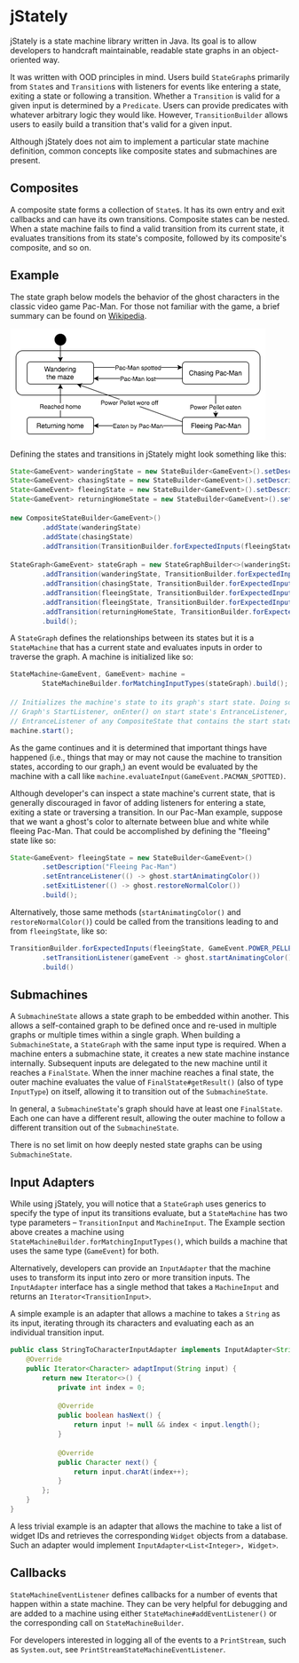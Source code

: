 jStately
========

jStately is a state machine library written in Java. Its goal is to allow developers to handcraft
maintainable, readable state graphs in an object-oriented way.

It was written with OOD principles in mind. Users build `StateGraph`s primarily from `State`s and
`Transition`s with listeners for events like entering a state, exiting a state or following a
transition. Whether a `Transition` is valid for a given input is determined by a `Predicate`. Users
can provide predicates with whatever arbitrary logic they would like. However, `TransitionBuilder`
allows  users to easily build a transition that's valid for a given input.

Although jStately does not aim to implement a particular state machine definition, common concepts
like composite states and submachines are present.

Composites
---

A composite state forms a collection of `State`s. It has its own entry and exit callbacks and can
have its own transitions. Composite states can be nested. When a state machine fails to find a
valid transition from its current state, it evaluates transitions from its state's composite,
followed by its composite's composite, and so on.

Example 
-------

The state graph below models the behavior of the ghost characters in the classic video game
Pac-Man. For those not familiar with the game, a brief summary can be found on
[Wikipedia](https://en.wikipedia.org/wiki/Pac-Man#Gameplay).

![Pac-Man Ghost state graph](readme/PacManGhostStateGraph.png) 

Defining the states and transitions in jStately might look something like this:

```java
State<GameEvent> wanderingState = new StateBuilder<GameEvent>().setDescription("Wandering maze").build();
State<GameEvent> chasingState = new StateBuilder<GameEvent>().setDescription("Chasing Pac-Man").build();
State<GameEvent> fleeingState = new StateBuilder<GameEvent>().setDescription("Fleeing Pac-Man").build();
State<GameEvent> returningHomeState = new StateBuilder<GameEvent>().setDescription("Returning home").build();

new CompositeStateBuilder<GameEvent>()
        .addState(wanderingState)
        .addState(chasingState)
        .addTransition(TransitionBuilder.forExpectedInputs(fleeingState, GameEvent.POWER_PELLET_EATEN).build());

StateGraph<GameEvent> stateGraph = new StateGraphBuilder<>(wanderingState)
        .addTransition(wanderingState, TransitionBuilder.forExpectedInputs(chasingState, GameEvent.PACMAN_SPOTTED).build())
        .addTransition(chasingState, TransitionBuilder.forExpectedInputs(wanderingState, GameEvent.PACMAN_LOST).build())
        .addTransition(fleeingState, TransitionBuilder.forExpectedInputs(wanderingState, GameEvent.POWER_PELLET_WORE_OFF).build())
        .addTransition(fleeingState, TransitionBuilder.forExpectedInputs(returningHomeState, GameEvent.GHOST_EATEN).build())
        .addTransition(returningHomeState, TransitionBuilder.forExpectedInputs(wanderingState, GameEvent.GHOST_REACHED_HOME).build())
        .build();
```

A `StateGraph` defines the relationships between its states but it is a `StateMachine` that has a
current state and evaluates inputs in order to  traverse the graph. A machine is initialized like 
so:

```java
StateMachine<GameEvent, GameEvent> machine =
        StateMachineBuilder.forMatchingInputTypes(stateGraph).build();

// Initializes the machine's state to its graph's start state. Doing so calls onStart() on the
// Graph's StartListener, onEnter() on start state's EntranceListener, as well as onEnter() on the
// EntranceListener of any CompositeState that contains the start state.
machine.start();
```

As the game continues and it is determined that important things have happened (i.e., things that
may or may not cause the machine to transition states, according to our graph,) an event would be
evaluated by the machine with a call like `machine.evaluateInput(GameEvent.PACMAN_SPOTTED)`.

Although developer's can inspect a state machine's current state, that is generally discouraged in
favor of adding listeners for entering a state, exiting a state or traversing a transition. In our
Pac-Man example, suppose that we want a ghost's color to alternate between blue and white while
fleeing Pac-Man. That could be accomplished by defining the "fleeing" state like so:

```java
State<GameEvent> fleeingState = new StateBuilder<GameEvent>()
        .setDescription("Fleeing Pac-Man")
        .setEntranceListener(() -> ghost.startAnimatingColor())
        .setExitListener(() -> ghost.restoreNormalColor())
        .build();
```

Alternatively, those same methods (`startAnimatingColor()` and `restoreNormalColor()`) could be
called from the transitions leading to and from `fleeingState`, like so:

```java
TransitionBuilder.forExpectedInputs(fleeingState, GameEvent.POWER_PELLET_EATEN)
        .setTransitionListener(gameEvent -> ghost.startAnimatingColor())
        .build()
```

Submachines
---

A `SubmachineState` allows a state graph to be embedded within another. This allows a
self-contained graph to be defined once and re-used in multiple graphs or multiple times within a
single graph. When building a `SubmachineState`, a `StateGraph` with the same input type is
required.  When a machine enters a submachine state, it creates a new state machine instance
internally. Subsequent inputs are delegated to the new machine until it reaches a `FinalState`.
When the inner machine reaches a final state, the outer machine evaluates the value of
`FinalState#getResult()` (also of type `InputType`) on itself,  allowing it to transition out of
the `SubmachineState`.

In general, a `SubmachineState`'s graph should have at least one `FinalState`. Each one can have a
different result, allowing the outer machine to follow a different transition out of the
`SubmachineState`.

There is no set limit on how deeply nested state graphs can be using `SubmachineState`.

Input Adapters
--------------

While using jStately, you will notice that a `StateGraph` uses generics to specify the type of
input its transitions evaluate, but a `StateMachine` has two type parameters – `TransitionInput`
and `MachineInput`. The Example section above creates a machine using
`StateMachineBuilder.forMatchingInputTypes()`, which builds a machine that uses the same type
(`GameEvent`) for both.

Alternatively, developers can provide an `InputAdapter` that the machine uses to transform its
input into zero or more transition inputs. The `InputAdapter` interface has a single method that
takes a `MachineInput` and returns an `Iterator<TransitionInput>`.  

A simple example is an adapter that allows a machine to takes a `String` as its input, iterating
through its characters and evaluating each as an individual transition input.

```java
public class StringToCharacterInputAdapter implements InputAdapter<String, Character> {
    @Override
    public Iterator<Character> adaptInput(String input) {
        return new Iterator<>() {
            private int index = 0;

            @Override
            public boolean hasNext() {
                return input != null && index < input.length();
            }

            @Override
            public Character next() {
                return input.charAt(index++);
            }
        };
    }
}
```

A less trivial example is an adapter that allows the machine to take a list of widget IDs and
retrieves the corresponding `Widget` objects from a database. Such an adapter would implement
`InputAdapter<List<Integer>, Widget>`.

Callbacks
---------

`StateMachineEventListener` defines callbacks for a number of events that happen within a state
machine. They can be very helpful for debugging and are added to a machine using either
`StateMachine#addEventListener()` or the corresponding call on `StateMachineBuilder`.

For developers interested in logging all of the events to a `PrintStream`, such as `System.out`,
see `PrintStreamStateMachineEventListener`.
